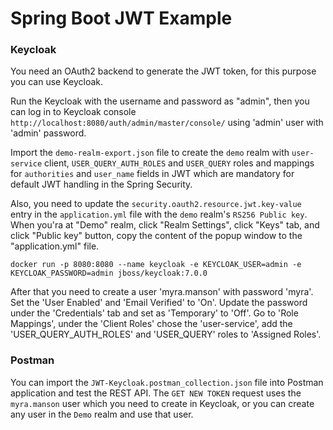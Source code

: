 # Spring Boot JWT Example

### Keycloak

You need an OAuth2 backend to generate the JWT token, for this purpose you can use Keycloak. 

Run the Keycloak with the username and password as "admin", then you can log in to Keycloak console `http://localhost:8080/auth/admin/master/console/` using 'admin' user with 'admin' password. 

Import the `demo-realm-export.json` file to create the `demo` realm with `user-service` client, `USER_QUERY_AUTH_ROLES` and `USER_QUERY` roles and mappings for `authorities` and `user_name` fields in JWT which are mandatory for default JWT handling in the Spring Security.

Also, you need to update the `security.oauth2.resource.jwt.key-value` entry in the `application.yml` file with the `demo` realm's `RS256 Public key`. When you'ra at "Demo" realm, click "Realm Settings", click "Keys" tab, and click "Public key" button, copy the content of the popup window to the "application.yml" file.

```
docker run -p 8080:8080 --name keycloak -e KEYCLOAK_USER=admin -e KEYCLOAK_PASSWORD=admin jboss/keycloak:7.0.0
```

After that you need to create a user 'myra.manson' with password 'myra'. Set the 'User Enabled' and 'Email Verified' to 'On'. Update the password under the 'Credentials' tab and set as 'Temporary' to 'Off'. Go to 'Role Mappings', under the 'Client Roles' chose the 'user-service', add the 'USER_QUERY_AUTH_ROLES' and 'USER_QUERY' roles to 'Assigned Roles'.

### Postman

You can import the `JWT-Keycloak.postman_collection.json` file into Postman application and test the REST API. The `GET NEW TOKEN` request uses the `myra.manson` user which you need to create in Keycloak, or you can create any user in the `Demo` realm and use that user.
